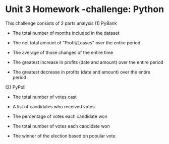 # Unit 3 Homework -challenge: Python

This challenge consists of 2 parts analysis
(1)	PyBank
* The total number of months included in the dataset

* The net total amount of "Profit/Losses" over the entire period

* The average of those changes of the entire time

* The greatest increase in profits (date and amount) over the entire period

* The greatest decrease in profits (date and amount) over the entire period

(2)	PyPoll
* The total number of votes cast

* A list of candidates who received votes

* The percentage of votes each candidate won

* The total number of votes each candidate won

* The winner of the election based on popular vote.





